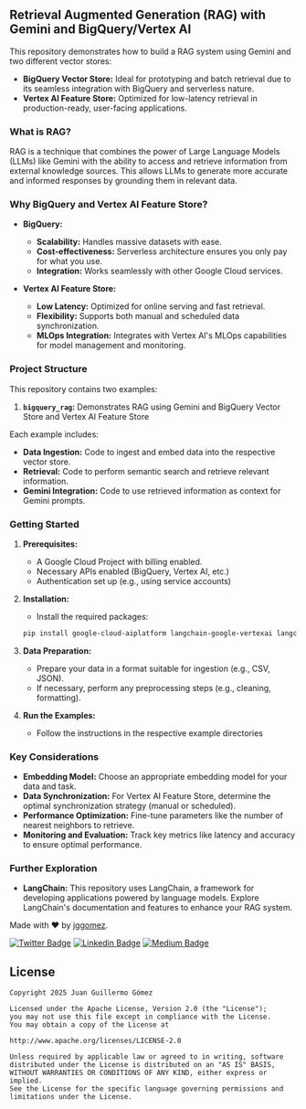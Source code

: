 ## Retrieval Augmented Generation (RAG) with Gemini and BigQuery/Vertex AI

This repository demonstrates how to build a RAG system using Gemini and two different vector stores:

* **BigQuery Vector Store:** Ideal for prototyping and batch retrieval due to its seamless integration with BigQuery and serverless nature.
* **Vertex AI Feature Store:** Optimized for low-latency retrieval in production-ready, user-facing applications.

### What is RAG?

RAG is a technique that combines the power of Large Language Models (LLMs) like Gemini with the ability to access and retrieve information from external knowledge sources. This allows LLMs to generate more accurate and informed responses by grounding them in relevant data.

### Why BigQuery and Vertex AI Feature Store?

* **BigQuery:**
    * **Scalability:** Handles massive datasets with ease.
    * **Cost-effectiveness:** Serverless architecture ensures you only pay for what you use.
    * **Integration:**  Works seamlessly with other Google Cloud services.

* **Vertex AI Feature Store:**
    * **Low Latency:** Optimized for online serving and fast retrieval.
    * **Flexibility:** Supports both manual and scheduled data synchronization.
    * **MLOps Integration:**  Integrates with Vertex AI's MLOps capabilities for model management and monitoring.

### Project Structure

This repository contains two examples:

1. **`bigquery_rag`:** Demonstrates RAG using Gemini and BigQuery Vector Store and Vertex AI Feature Store

Each example includes:

* **Data Ingestion:** Code to ingest and embed data into the respective vector store.
* **Retrieval:** Code to perform semantic search and retrieve relevant information.
* **Gemini Integration:** Code to use retrieved information as context for Gemini prompts.

### Getting Started

1. **Prerequisites:**
    * A Google Cloud Project with billing enabled.
    * Necessary APIs enabled (BigQuery, Vertex AI, etc.)
    * Authentication set up (e.g., using service accounts)

2. **Installation:**
    * Install the required packages:
    ```bash
    pip install google-cloud-aiplatform langchain-google-vertexai langchain-google-community[featurestore] google-cloud-bigquery
    ```

3. **Data Preparation:**
    * Prepare your data in a format suitable for ingestion (e.g., CSV, JSON).
    * If necessary, perform any preprocessing steps (e.g., cleaning, formatting).

4. **Run the Examples:**
    * Follow the instructions in the respective example directories

### Key Considerations

* **Embedding Model:** Choose an appropriate embedding model for your data and task.
* **Data Synchronization:** For Vertex AI Feature Store, determine the optimal synchronization strategy (manual or scheduled).
* **Performance Optimization:** Fine-tune parameters like the number of nearest neighbors to retrieve.
* **Monitoring and Evaluation:** Track key metrics like latency and accuracy to ensure optimal performance.

### Further Exploration

* **LangChain:** This repository uses LangChain, a framework for developing applications powered by language models. Explore LangChain's documentation and features to enhance your RAG system.


Made with ❤ by  [jggomez](https://devhack.co).

[![Twitter Badge](https://img.shields.io/badge/-@jggomezt-1ca0f1?style=flat-square&labelColor=1ca0f1&logo=twitter&logoColor=white&link=https://twitter.com/jggomezt)](https://twitter.com/jggomezt)
[![Linkedin Badge](https://img.shields.io/badge/-jggomezt-blue?style=flat-square&logo=Linkedin&logoColor=white&link=https://www.linkedin.com/in/jggomezt/)](https://www.linkedin.com/in/jggomezt/)
[![Medium Badge](https://img.shields.io/badge/-@jggomezt-03a57a?style=flat-square&labelColor=000000&logo=Medium&link=https://medium.com/@jggomezt)](https://medium.com/@jggomezt)

## License

    Copyright 2025 Juan Guillermo Gómez

    Licensed under the Apache License, Version 2.0 (the "License");
    you may not use this file except in compliance with the License.
    You may obtain a copy of the License at

    http://www.apache.org/licenses/LICENSE-2.0

    Unless required by applicable law or agreed to in writing, software
    distributed under the License is distributed on an "AS IS" BASIS,
    WITHOUT WARRANTIES OR CONDITIONS OF ANY KIND, either express or implied.
    See the License for the specific language governing permissions and
    limitations under the License.
